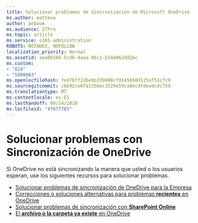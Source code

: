```yaml
---
title: Solucionar problemas de Sincronización de Microsoft OneDrive
ms.author: matteva
author: pebaum
ms.audience: ITPro
ms.topic: article
ms.service: o365-administration
ROBOTS: NOINDEX, NOFOLLOW
localization_priority: Normal
ms.assetid: aaa8b266-5cd6-4aea-86c1-b54e062dd2bc
ms.custom:
- "824"
- "5800003"
ms.openlocfilehash: fe47bff126ebb339888cf9145650d125af51cfc9
ms.sourcegitcommit: c6692ce0fa1358ec3529e59ca0ecdfdea4cdc759
ms.translationtype: MT
ms.contentlocale: es-ES
ms.lasthandoff: 09/14/2020
ms.locfileid: "47677765"
---
```

# <a name="fix-onedrive-sync-problems"></a>Solucionar problemas con Sincronización de OneDrive

Si OneDrive no está sincronizando la manera que usted o los usuarios esperan, use los siguientes recursos para solucionar problemas.

- [Solucionar problemas de sincronización de OneDrive para la Empresa](https://support.microsoft.com/office/207e983e-146d-404c-a994-672ef29e1f90)
- [Correcciones o soluciones alternativas para problemas **recientes** en OneDrive](https://support.office.com/article/36110213-f3f6-490d-8cb7-3833539def0b)
- [Solucionar problemas de sincronización con **SharePoint Online**](https://support.office.com/article/207e983e-146d-404c-a994-672ef29e1f90)
- [El **archivo o la carpeta ya existe** en OneDrive](https://support.microsoft.com/office/7b8044ad-438d-41db-bbbf-4f66b8890408)
